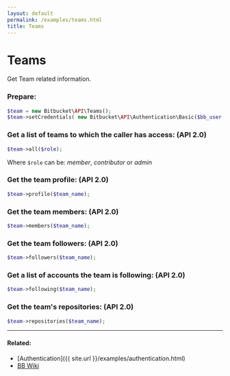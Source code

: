 ```yaml
---
layout: default
permalink: /examples/teams.html
title: Teams
---
```


# Teams

Get Team related information.

### Prepare:

```php
$team = new Bitbucket\API\Teams();
$team->setCredentials( new Bitbucket\API\Authentication\Basic($bb_user, $bb_pass) );
```

### Get a list of teams to which the caller has access: (API 2.0)

```php
$team->all($role);
```

Where `$role` can be: _member_, _contributor_ or _admin_

### Get the team profile: (API 2.0)

```php
$team->profile($team_name);
```

### Get the team members: (API 2.0)

```php
$team->members($team_name);
```

### Get the team followers: (API 2.0)

```php
$team->followers($team_name);
```

### Get a list of accounts the team is following: (API 2.0)

```php
$team->following($team_name);
```

### Get the team's repositories: (API 2.0)

```php
$team->repositories($team_name);
```
----

#### Related:
  * [Authentication]({{ site.url }}/examples/authentication.html)
  * [BB Wiki](https://confluence.atlassian.com/x/XwZAGQ)
